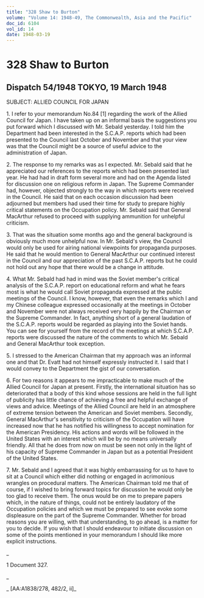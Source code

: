```yaml
---
title: "328 Shaw to Burton"
volume: "Volume 14: 1948-49, The Commonwealth, Asia and the Pacific"
doc_id: 6104
vol_id: 14
date: 1948-03-19
---
```


# 328 Shaw to Burton

## Dispatch 54/1948 TOKYO, 19 March 1948

SUBJECT: ALLIED COUNCIL FOR JAPAN

1\. I refer to your memorandum No.84 [1] regarding the work of the Allied Council for Japan. I have taken up on an informal basis the suggestions you put forward which I discussed with Mr. Sebald yesterday. I told him the Department had been interested in the S.C.A.P. reports which had been presented to the Council last October and November and that your view was that the Council might be a source of useful advice to the administration of Japan.

2\. The response to my remarks was as I expected. Mr. Sebald said that he appreciated our references to the reports which had been presented last year. He had had in draft form several more and had on the Agenda listed for discussion one on religious reform in Japan. The Supreme Commander had, however, objected strongly to the way in which reports were received in the Council. He said that on each occasion discussion had been adjourned but members had used their time for study to prepare highly critical statements on the Occupation policy. Mr. Sebald said that General MacArthur refused to proceed with supplying ammunition for unhelpful criticism.

3\. That was the situation some months ago and the general background is obviously much more unhelpful now. In Mr. Sebald's view, the Council would only be used for airing national viewpoints for propaganda purposes. He said that he would mention to General MacArthur our continued interest in the Council and our appreciation of the past S.C.A.P. reports but he could not hold out any hope that there would be a change in attitude.

4\. What Mr. Sebald had had in mind was the Soviet member's critical analysis of the S.C.A.P. report on educational reform and what he fears most is what he would call Soviet propaganda expressed at the public meetings of the Council. I know, however, that even the remarks which I and my Chinese colleague expressed occasionally at the meetings in October and November were not always received very happily by the Chairman or the Supreme Commander. In fact, anything short of a general laudation of the S.C.A.P. reports would be regarded as playing into the Soviet hands. You can see for yourself from the record of the meetings at which S.C.A.P. reports were discussed the nature of the comments to which Mr. Sebald and General MacArthur took exception.

5\. I stressed to the American Chairman that my approach was an informal one and that Dr. Evatt had not himself expressly instructed it. I said that I would convey to the Department the gist of our conversation.

6\. For two reasons it appears to me impracticable to make much of the Allied Council for Japan at present. Firstly, the international situation has so deteriorated that a body of this kind whose sessions are held in the full light of publicity has little chance of achieving a free and helpful exchange of views and advice. Meetings of the Allied Council are held in an atmosphere of extreme tension between the American and Soviet members. Secondly, General MacArthur's sensitivity to criticism of the Occupation will have increased now that he has notified his willingness to accept nomination for the American Presidency. His actions and words will be followed in the United States with an interest which will be by no means universally friendly. All that he does from now on must be seen not only in the light of his capacity of Supreme Commander in Japan but as a potential President of the United States.

7\. Mr. Sebald and I agreed that it was highly embarrassing for us to have to sit at a Council which either did nothing or engaged in acrimonious wrangles on procedural matters. The American Chairman told me that of course, if I wished to bring forward topics for discussion he would only be too glad to receive them. The onus would be on me to prepare papers which, in the nature of things, could not be entirely laudatory of the Occupation policies and which we must be prepared to see evoke some displeasure on the part of the Supreme Commander. Whether for broad reasons you are willing, with that understanding, to go ahead, is a matter for you to decide. If you wish that I should endeavour to initiate discussion on some of the points mentioned in your memorandum I should like more explicit instructions.

_

1 Document 327.

_

_ [AA:A1838/278, 482/2, ii]_

